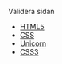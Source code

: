 Validera sidan

*    [HTML5](http://validator.w3.org/check/referer)
*    [CSS](http://jigsaw.w3.org/css-validator/check/referer)
*    [Unicorn](http://validator.w3.org/unicorn/check?ucn_uri=referer&amp;ucn_task=conformance)
*    [CSS3](http://jigsaw.w3.org/css-validator/check/referer?profile=css3)
